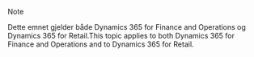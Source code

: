 > [!NOTE]
> <span data-ttu-id="3d29b-101">Dette emnet gjelder både Dynamics 365 for Finance and Operations og Dynamics 365 for Retail.</span><span class="sxs-lookup"><span data-stu-id="3d29b-101">This topic applies to both Dynamics 365 for Finance and Operations and to Dynamics 365 for Retail.</span></span> 